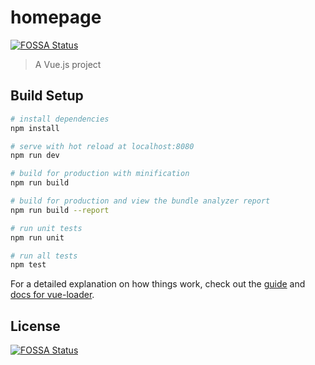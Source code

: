 # homepage
[![FOSSA Status](https://app.fossa.io/api/projects/git%2Bgithub.com%2F0918nobita%2FHomepage.svg?type=shield)](https://app.fossa.io/projects/git%2Bgithub.com%2F0918nobita%2FHomepage?ref=badge_shield)


> A Vue.js project

## Build Setup

``` bash
# install dependencies
npm install

# serve with hot reload at localhost:8080
npm run dev

# build for production with minification
npm run build

# build for production and view the bundle analyzer report
npm run build --report

# run unit tests
npm run unit

# run all tests
npm test
```

For a detailed explanation on how things work, check out the [guide](http://vuejs-templates.github.io/webpack/) and [docs for vue-loader](http://vuejs.github.io/vue-loader).


## License
[![FOSSA Status](https://app.fossa.io/api/projects/git%2Bgithub.com%2F0918nobita%2FHomepage.svg?type=large)](https://app.fossa.io/projects/git%2Bgithub.com%2F0918nobita%2FHomepage?ref=badge_large)